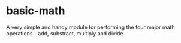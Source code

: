 # basic-math

A very simple and handy module for performing the four major math operations - add, substract, multiply and divide